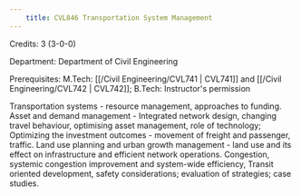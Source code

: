 ```yaml
---
    title: CVL846 Transportation System Management
---
```

Credits: 3 (3-0-0)

Department: Department of Civil Engineering

Prerequisites: M.Tech: [[/Civil Engineering/CVL741 | CVL741]] and [[/Civil Engineering/CVL742 | CVL742]]; B.Tech: Instructor's permission

Transportation systems - resource management, approaches to funding. Asset and demand management - Integrated network design, changing travel behaviour, optimising asset management, role of technology; Optimizing the investment outcomes - movement of freight and passenger, traffic. Land use planning and urban growth management - land use and its effect on infrastructure and efficient network operations. Congestion, systemic congestion improvement and system-wide efficiency, Transit oriented development, safety considerations; evaluation of strategies; case studies.